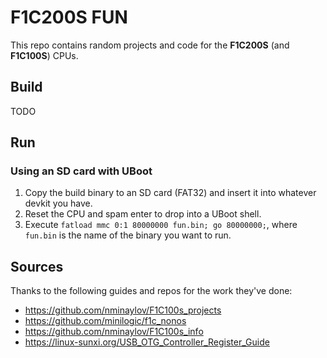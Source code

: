 # F1C200S FUN

This repo contains random projects and code for the **F1C200S** (and **F1C100S**) CPUs.

## Build

TODO

## Run

### Using an SD card with UBoot

1. Copy the build binary to an SD card (FAT32) and insert it into whatever devkit you have.
2. Reset the CPU and spam enter to drop into a UBoot shell.
3. Execute `fatload mmc 0:1 80000000 fun.bin; go 80000000;`, where `fun.bin` is the name of the binary you want to run.

## Sources

Thanks to the following guides and repos for the work they've done:

- https://github.com/nminaylov/F1C100s_projects
- https://github.com/minilogic/f1c_nonos
- https://github.com/nminaylov/F1C100s_info
- https://linux-sunxi.org/USB_OTG_Controller_Register_Guide
